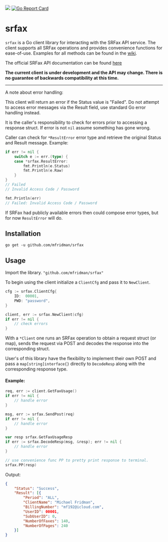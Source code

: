 [![](https://godoc.org/github.com/mfridman/srfax?status.svg)](http://godoc.org/github.com/mfridman/srfax)
[![Go Report Card](https://goreportcard.com/badge/github.com/mfridman/srfax)](https://goreportcard.com/report/github.com/mfridman/srfax)
# srfax

`srfax` is a Go client library for interacting with the SRFax API service. The client supports all SRFax operations and provides convenience functions for ease-of-use. Examples for all methods can be found in the [wiki](https://github.com/mfridman/srfax/wiki).

The official SRFax API documentation can be found [here](https://www.srfax.com/api-page/getting-started/)

**The current client is under development and the API may change. There is no guarantee of backwards compatibility at this time.**

---

A note about error handling:

This client will return an error if the Status value is "Failed". Do not attempt to access error messages via the Result field, use standard Go error handling instead.

It is the caller's responsibility to check for errors prior to accessing a response struct. If error is not `nil` assume something has gone wrong.

Caller can check for `*ResultError` error type and retrieve the original Status and Result message. Example:

```go
if err != nil {
	switch e := err.(type) {
	case *srfax.ResultError:
		fmt.Println(e.Status)
		fmt.Println(e.Raw)
	}
}
// Failed
// Invalid Access Code / Password

fmt.Println(err)
// Failed: Invalid Access Code / Password
```

If SRFax had publicly available errors then could compose error types, but for now `ResultError` will do.

## Installation

    go get -u github.com/mfridman/srfax

## Usage

Import the library. `"github.com/mfridman/srfax"`

To begin using the client initialize a `ClientCfg` and pass it to `NewClient`.

```go
cfg := srfax.ClientCfg{
    ID:  00001,
    PWD: "password",
}

client, err := srfax.NewClient(cfg)
if err != nil {
    // check errors
}
```

With a `*Client` one runs an SRFax operation to obtain a request struct (or map), sends the request via POST and decodes the response into the corresponding struct.

User's of this library have the flexibility to implement their own POST and pass a `map[string]interface{}` directly to `DecodeResp` along with the corresponding response type.

#### Example:

```go
req, err := client.GetFaxUsage()
if err != nil {
	// handle error
}

msg, err := srfax.SendPost(req)
if err != nil {
	// handle error
}

var resp srfax.GetFaxUsageResp
if err := srfax.DecodeResp(msg, &resp); err != nil {
	// handle error
}

// use convenience func PP to pretty print response to terminal.
srfax.PP(resp)
```

Output:

```json
{
    "Status": "Success",
    "Result": [{
        "Period": "ALL",
        "ClientName": "Michael Fridman",
        "BillingNumber": "mf192@icloud.com",
        "UserID": 00001,
        "SubUserID": 0,
        "NumberOfFaxes": 140,
        "NumberOfPages": 240
    }]
}
```